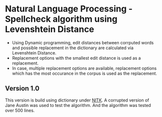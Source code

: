 # Natural Language Processing - Spellcheck algorithm using Levenshtein Distance

* Using Dynamic programming, edit distances between corrputed words and possible replacement in the dictionary are calculated via Levenshtein Distance. 
* Replacement options with the smallest edit distance is used as a replacement.
* In case, multiple replacement options are available, replacement options which has the most occurance in the corpus is used as the replacement.

## Version 1.0

This version is build using dictionary under [NlTK](https://raw.githubusercontent.com/dwyl/english-words/master/words_alpha.txt).
A corrupted version of Jane Austin was used to test the algorithm. And the algorithm was tested over 500 lines. 
